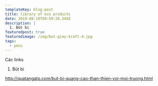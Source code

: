 ```yaml
---
templateKey: blog-post
title: library of eco products
date: 2019-08-18T09:59:28.549Z
description: |
  1. Bút bi 
featuredpost: true
featuredimage: /img/but-giay-kraft-4.jpg
tags:
  - pens
---
```

Các links

1. Bút bi

http://quatangatp.com/but-bi-quang-cao-than-thien-voi-moi-truong.html
